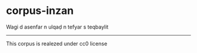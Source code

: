 # corpus-inzan
Wagi d asenfar n ulqaḍ n tefyar s teqbaylit
________________________________
This corpus is realezed under cc0 license
